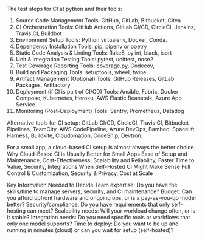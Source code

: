 The test steps for CI at python and their tools:
1. Source Code Management
Tools: GitHub, GitLab, Bitbucket, Gitea
2. CI Orchestration
Tools: GitHub Actions, GitLab CI/CD, CircleCI, Jenkins, Travis CI, Buildbot
3. Environment Setup
Tools: Python virtualenv, Docker, Conda.
4. Dependency Installation
Tools: pip, pipenv or poetry
5. Static Code Analysis & Linting
Tools: flake8, pylint, black, isort
6. Unit & Integration Testing
Tools: pytest, unittest, nose2
7. Test Coverage Reporting
Tools: coverage.py, Codecov,
8. Build and Packaging
Tools: setuptools, wheel, twine
9. Artifact Management (Optional)
Tools: GitHub Releases, GitLab Packages, Artifactory
10. Deployment (if CI is part of CI/CD)
Tools: Ansible, Fabric, Docker Compose, Kubernetes, Heroku, AWS Elastic Beanstalk, Azure App Service
11. Monitoring (Post-Deployment)
Tools: Sentry, Prometheus, Datadog

Alternative tools for CI setup:
GitLab CI/CD, CircleCI, Travis CI, Bitbucket Pipelines, TeamCity, AWS CodePipeline, Azure DevOps, Bamboo, Spacelift, Harness, Buildkite, Cloudomation, CodeShip, Devtron.

For a small app, a cloud-based CI setup is almost always the better choice. 
Why Cloud-Based CI is Usually Better for Small Apps
Ease of Setup and Maintenance, Cost-Effectiveness, Scalability and Reliability, Faster Time to Value, Security, Integrations
When Self-Hosted CI Might Make Sense
Full Control & Customization, Security & Privacy, Cost at Scale

Key Information Needed to Decide
Team expertise: Do you have the skills/time to manage servers, security, and CI maintenance?
Budget: Can you afford upfront hardware and ongoing ops, or is a pay-as-you-go model better?
Security/compliance: Do you have requirements that only self-hosting can meet?
Scalability needs: Will your workload change often, or is it stable?
Integration needs: Do you need specific tools or workflows that only one model supports?
Time to deploy: Do you want to be up and running in minutes (cloud) or can you wait for setup (self-hosted)?